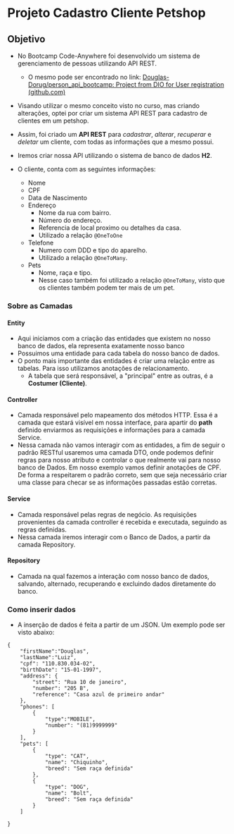 # Projeto Cadastro Cliente Petshop

## Objetivo

- No Bootcamp Code-Anywhere foi desenvolvido um sistema de gerenciamento de pessoas utilizando API REST.
    - O mesmo pode ser encontrado no link: [Douglas-Dorug/person_api_bootcamp: Project from DIO for User registration (github.com)](https://github.com/Douglas-Dorug/person_api_bootcamp)
  
- Visando utilizar o mesmo conceito visto no curso, mas criando alterações, optei por criar um sistema API REST para cadastro de clientes em um petshop.

- Assim, foi criado um **API REST** para _cadastrar_, _alterar_, _recuperar_ e _deletar_ um cliente, com todas as informações que a mesmo possui.

- Iremos criar nossa API utilizando o sistema de banco de dados **H2**.

- O cliente, conta com as seguintes informações:
  - Nome
  - CPF
  - Data de Nascimento
  - Endereço
    - Nome da rua com bairro.
    - Número do endereço.
    - Referencia de local proximo ou detalhes da casa.
    - Utilizado a relação `@OneToOne`
  - Telefone
    - Numero com DDD e tipo do aparelho.
    - Utilizado a relação `@OneToMany`.
  - Pets
    - Nome, raça e tipo.
    - Nesse caso também foi utilizado a relação `@OneToMany`, visto que os clientes também podem ter mais de um pet.

### Sobre as Camadas

#### Entity

- Aqui iniciamos com a criação das entidades que existem no nosso banco de dados, ela representa exatamente nosso banco
- Possuimos uma entidade para cada tabela do nosso banco de dados.
- O ponto mais importante das entidades é criar uma relação entre as tabelas. Para isso utilizamos anotações de relacionamento.
  - A tabela que será responsável, a "principal" entre as outras, é a **Costumer (Cliente)**.
#### Controller

- Camada responsável pelo mapeamento dos métodos HTTP. Essa é a camada que estará visível em nossa interface, para apartir do **path** definido enviarmos as requisições e informações para a camada Service.
- Nessa camada não vamos interagir com as entidades, a fim de seguir o padrão RESTful usaremos uma camada DTO, onde podemos definir regras para nosso atributo e controlar o que realmente vai para nosso banco de Dados. Em nosso exemplo vamos definir anotações de CPF. De forma a respeitarem o padrão correto, sem que seja necessário criar uma classe para checar se as informações passadas estão corretas.

#### Service

- Camada responsável pelas regras de negócio. As requisições provenientes da camada controller é recebida e executada, seguindo as regras definidas.
-  Nessa camada iremos interagir com o Banco de Dados, a partir da camada Repository.

#### Repository

- Camada na qual fazemos a interação com nosso banco de dados, salvando, alternado, recuperando e excluindo dados diretamente do banco.

### Como inserir dados

- A inserção de dados é feita a partir de um JSON. Um exemplo pode ser visto abaixo:

``` {
{
    "firstName":"Douglas",
    "lastName":"Luiz",
    "cpf": "110.830.034-02",
    "birthDate": "15-01-1997",
    "address": {
        "street": "Rua 10 de janeiro",
        "number": "205 B",
        "reference": "Casa azul de primeiro andar"
    },
    "phones": [
        {
            "type":"MOBILE",
            "number": "(81)9999999"
        }
    ],
    "pets": [
        {
            "type": "CAT",
            "name": "Chiquinho",
            "breed": "Sem raça definida"
        },
        {
            "type": "DOG",
            "name": "Bolt",
            "breed": "Sem raça definida"
        }
    ]

}
```
